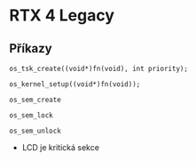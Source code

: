 # RTX 4 Legacy

## Příkazy

    os_tsk_create((void*)fn(void), int priority);

    os_kernel_setup((void*)fn(void));

    os_sem_create

    os_sem_lock

    os_sem_unlock

- LCD je kritická sekce
